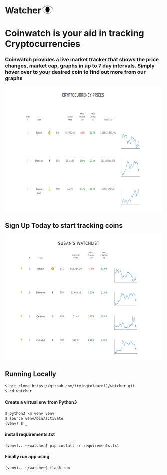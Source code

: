  <h1>Watcher<img src="https://github.com/tryingtolearn11/watcher/blob/main/app/static/eyewatch3.png" width=40 height=25></h1>



<h1> Coinwatch is your aid in tracking Cryptocurrencies</h1>

<h3>Coinwatch provides a live market tracker that shows the price changes, market cap, graphs in up to 7 day intervals. Simply hover over to your desired coin to find out more from our graphs</h3>

<img src="https://github.com/tryingtolearn11/watcher/blob/main/app/static/coinwatch.png" width=950 height=400></img>


<h2> Sign Up Today to start tracking coins</h2>
<img src="https://github.com/tryingtolearn11/watcher/blob/main/app/static/watchlist.png" width=950 height=400></img>

<h2> Running Locally </h2>

```
$ git clone https://github.com/tryingtolearn11/watcher.git
$ cd watcher
```

<h4> Create a virtual env from Python3 </h4>

```
$ python3 -m venv venv
$ source venv/bin/activate
(venv) $ _
```

<h4> install requirements.txt </h4>

```
(venv)...~/watcher$ pip install -r requirements.txt
```
<h4> Finally run app using </h4>

```
(venv)...~/watcher$ flask run
```



